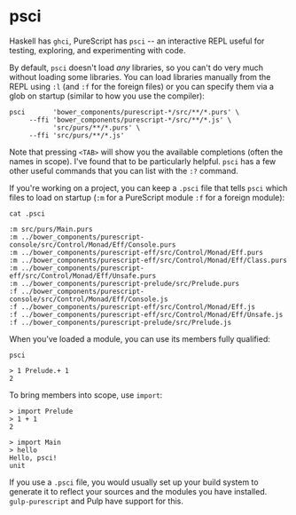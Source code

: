 psci
====

Haskell has `ghci`, PureScript has `psci` -- an interactive REPL useful for
testing, exploring, and experimenting with code.

By default, `psci` doesn't load *any* libraries, so you can't do very much
without loading some libraries. You can load libraries manually from the REPL
using `:l` (and `:f` for the foreign files) or you can specify them via a glob
on startup (similar to how you use the compiler):

    psci       'bower_components/purescript-*/src/**/*.purs' \
         --ffi 'bower_components/purescript-*/src/**/*.js' \
               'src/purs/**/*.purs' \
         --ffi 'src/purs/**/*.js'

Note that pressing `<TAB>` will show you the available completions (often the
names in scope). I've found that to be particularly helpful. `psci` has a few
other useful commands that you can list with the `:?` command. 

If you're working on a project, you can keep a `.psci` file that tells `psci`
which files to load on startup (`:m` for a PureScript module `:f` for a foreign
module):

    cat .psci

    :m src/purs/Main.purs
    :m ../bower_components/purescript-console/src/Control/Monad/Eff/Console.purs
    :m ../bower_components/purescript-eff/src/Control/Monad/Eff.purs
    :m ../bower_components/purescript-eff/src/Control/Monad/Eff/Class.purs
    :m ../bower_components/purescript-eff/src/Control/Monad/Eff/Unsafe.purs
    :m ../bower_components/purescript-prelude/src/Prelude.purs
    :f ../bower_components/purescript-console/src/Control/Monad/Eff/Console.js
    :f ../bower_components/purescript-eff/src/Control/Monad/Eff.js
    :f ../bower_components/purescript-eff/src/Control/Monad/Eff/Unsafe.js
    :f ../bower_components/purescript-prelude/src/Prelude.js

When you've loaded a module, you can use its members fully qualified:

    psci

    > 1 Prelude.+ 1
    2

To bring members into scope, use `import`:

    > import Prelude
    > 1 + 1
    2

    > import Main
    > hello
    Hello, psci!
    unit

If you use a `.psci` file, you would usually set up your build system to
generate it to reflect your sources and the modules you have installed.
`gulp-purescript` and Pulp have support for this.
